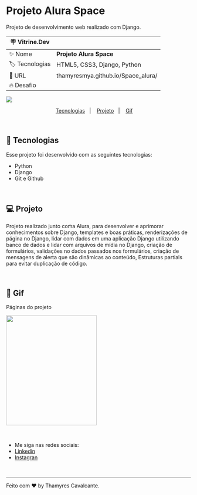 # Projeto Alura Space

Projeto de desenvolvimento web realizado com Django.

| :placard: Vitrine.Dev |     |
| -------------  | --- |
| :sparkles: Nome        | **Projeto Alura Space**
| :label: Tecnologias | HTML5, CSS3, Django, Python
| :rocket: URL         | thamyresmya.github.io/Space_alura/
| :fire: Desafio     | 

<!-- Inserir imagem com a #vitrinedev ao final do link -->
![](capa.png)


<p align="center">
  <a href="#-tecnologias">Tecnologias</a>&nbsp;&nbsp;&nbsp;|&nbsp;&nbsp;&nbsp;  
  <a href="#-projeto">Projeto</a>&nbsp;&nbsp;&nbsp;|&nbsp;&nbsp;&nbsp;  
  <a href="#-gif">Gif</a>&nbsp;&nbsp;&nbsp;&nbsp;&nbsp;&nbsp;
</p>

<br>


## 🚀 Tecnologias

Esse projeto foi desenvolvido com as seguintes tecnologias:

- Python
- Django
- Git e Github

<br>

## 💻 Projeto

Projeto realizado junto coṁa Alura, para desenvolver e aprimorar conhecimentos sobre Django, templates e boas práticas, renderizações de página no Django, lidar com dados em uma aplicação Django utilizando banco de dados e lidar com arquivos de mídia no Django, criação de formulários, validações no dados passados nos formulários, criação de mensagens de alerta que são dinâmicas ao conteúdo, Estruturas partials para evitar duplicação de código.

<br>

## 📸 Gif

Páginas do projeto

<img width="70%" height="300" src="img/alura-space-ok.gif"></img>

<br>

- Me siga nas redes sociais:
- [Linkedin](https://www.linkedin.com/in/thamyrescavalcante/)
- [Instagran](https://www.instagram.com/thamyres__cavalcante/)

<br>

---

Feito com ♥ by Thamyres Cavalcante.




